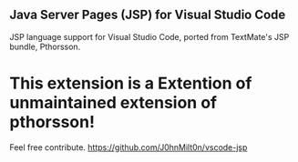 ## Java Server Pages (JSP) for Visual Studio Code

JSP language support for Visual Studio Code, ported from TextMate's JSP bundle, Pthorsson.

# This extension is a Extention of unmaintained extension of pthorsson!

Feel free contribute.
https://github.com/J0hnMilt0n/vscode-jsp
